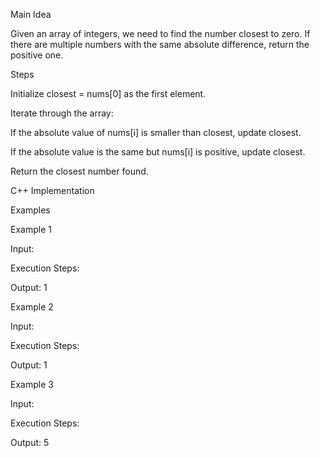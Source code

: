 Main Idea

Given an array of integers, we need to find the number closest to zero. If there are multiple numbers with the same absolute difference, return the positive one.

Steps

Initialize closest = nums[0] as the first element.

Iterate through the array:

If the absolute value of nums[i] is smaller than closest, update closest.

If the absolute value is the same but nums[i] is positive, update closest.

Return the closest number found.

C++ Implementation

Examples

Example 1

Input:

Execution Steps:

Output: 1

Example 2

Input:

Execution Steps:

Output: 1

Example 3

Input:

Execution Steps:

Output: 5

